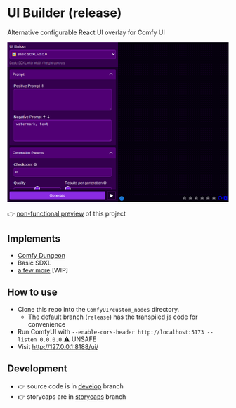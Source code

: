 # UI Builder (release)

Alternative configurable React UI overlay for Comfy UI

[![Preview](https://raw.githubusercontent.com/norgeous/ComfyUI-UI-Builder/develop/_storycaps_/App/App_dark.png 'Preview')](https://norgeous.github.io/ComfyUI-UI-Builder/iframe.html?args=&id=app--app)

👉 [non-functional preview](https://norgeous.github.io/ComfyUI-UI-Builder/iframe.html?args=&id=app--app) of this project

## Implements

- [Comfy Dungeon](https://github.com/cubiq/Comfy_Dungeon)
- Basic SDXL
- [a few more](https://github.com/norgeous/ComfyUI-UI-Builder/tree/develop/src/configs) [WIP]

## How to use

- Clone this repo into the `ComfyUI/custom_nodes` directory.
  - The default branch (`release`) has the transpiled js code for convenience
- Run ComfyUI with `--enable-cors-header http://localhost:5173 --listen 0.0.0.0` ⚠️ UNSAFE
- Visit http://127.0.0.1:8188/ui/

## Development

- 👉 source code is in [develop](https://github.com/norgeous/ComfyUI-UI-Builder/tree/develop) branch
- 👉 storycaps are in [storycaps](https://github.com/norgeous/ComfyUI-UI-Builder/tree/storycaps) branch
